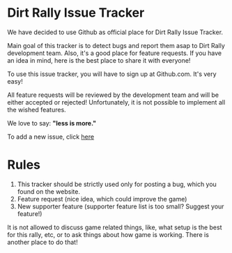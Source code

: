 Dirt Rally Issue Tracker
=============

We have decided to use Github as official place for Dirt Rally Issue Tracker.

Main goal of this tracker is to detect bugs and report them asap to Dirt Rally development team. Also, it's a good place for feature requests. If you have an idea in mind, here is the best place to share it with everyone!

To use this issue tracker, you will have to sign up at Github.com. It's very easy!

All feature requests will be reviewed by the development team and will be either accepted or rejected! Unfortunately, it is not possible to implement all the wished features. 

We love to say: **"less is more."**

To add a new issue, click [here](/dirtrally/issue-tracker/issues)

Rules
=====

1. This tracker should be strictly used only for posting a bug, which you found on the website.
2. Feature request (nice idea, which could improve the game)
3. New supporter feature (supporter feature list is too small? Suggest your feature!)

It is not allowed to discuss game related things, like, what setup is the best for this rally, etc, or to ask things about how game is working. There is another place to do that!